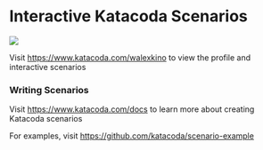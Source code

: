 # Interactive Katacoda Scenarios

[![](http://shields.katacoda.com/katacoda/walexkino/count.svg)](https://www.katacoda.com/walexkino "Get your profile on Katacoda.com")

Visit https://www.katacoda.com/walexkino to view the profile and interactive scenarios

### Writing Scenarios
Visit https://www.katacoda.com/docs to learn more about creating Katacoda scenarios

For examples, visit https://github.com/katacoda/scenario-example
